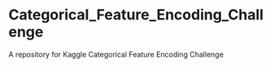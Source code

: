 # Categorical_Feature_Encoding_Challenge
 A repository for Kaggle Categorical Feature Encoding Challenge
